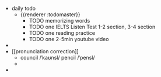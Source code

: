 - daily todo
	- {{renderer :todomaster}}
		- TODO memorizing words
		- TODO one IELTS Listen Test 1-2 section, 3-4 section
		- TODO one reading practice
		- TODO one 2-5min youtube video
-
- [[pronunciation correction]]
	- council   /ˈkaʊnsl/    pencil  /ˈpensl/
	-
-